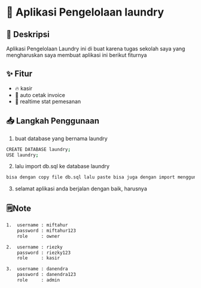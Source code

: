 # 🚀 Aplikasi Pengelolaan laundry

## 📌 Deskripsi  
Aplikasi Pengelolaan Laundry ini di buat karena tugas sekolah saya yang mengharuskan saya membuat aplikasi ini berikut fiturnya

## ✨ Fitur  
- 🔥 kasir 
- 🚀 auto cetak invoice
- 🎨 realtime stat pemesanan

## 📥 Langkah Penggunaan 
 
1. buat database yang bernama laundry
```bash
CREATE DATABASE laundry;
USE laundry;
```
2. lalu import db.sql ke database laundry
```bash
bisa dengan copy file db.sql lalu paste bisa juga dengan import menggunakan gui dari phpmyadmin
```
3. selamat aplikasi anda berjalan dengan baik, harusnya

## 🗒️Note
```bash
1.  username : miftahur
    password : miftahur123
    role     : owner

2.  username : riezky
    password : riezky123
    role     : kasir

3.  username : danendra
    password : danendra123
    role     : admin
```